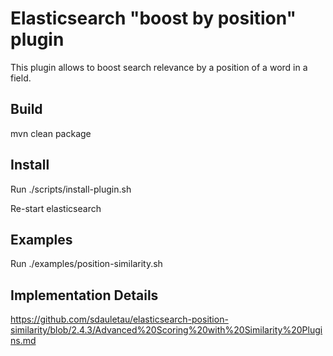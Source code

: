 <!--
  Title: Elasticsearch position similarity (aka boost by position) plugin
  Description: Elasticsearch plugin to boost search relevance by a position of a word.
  Author: sdauletau
  -->
  
# Elasticsearch "boost by position" plugin

This plugin allows to boost search relevance by a position of a word in a field.

## Build

mvn clean package

## Install

Run ./scripts/install-plugin.sh

Re-start elasticsearch

## Examples

Run ./examples/position-similarity.sh

## Implementation Details

https://github.com/sdauletau/elasticsearch-position-similarity/blob/2.4.3/Advanced%20Scoring%20with%20Similarity%20Plugins.md
